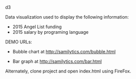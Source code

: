 d3

Data visualization used to display the following information:

- 2015 Angel List funding
- 2015 salary by programing language

DEMO URLs:

- Bubble chart at http://samilytics.com/bubble.html
	
- Bar graph at http://samilytics.com/bar.html

Alternately, clone project and open index.html using FireFox.